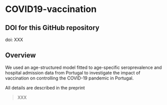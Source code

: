# COVID19-vaccination

## DOI for this GitHub repository
doi: XXX

## Overview

We used an age-structured model fitted to age-specific seroprevalence and hospital admission data from Portugal to investigate the impact of vaccination on controlling the COVID-19 pandemic in Portugal.

All details are described in the preprint

> XXX
